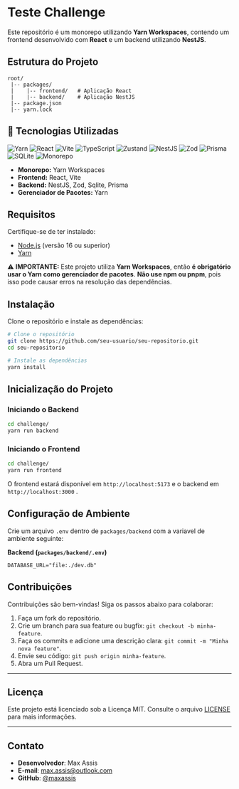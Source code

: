 # Teste Challenge

Este repositório é um monorepo utilizando **Yarn Workspaces**, contendo um frontend desenvolvido com **React** e um backend utilizando **NestJS**.

## Estrutura do Projeto

```
root/
 |-- packages/
 |    |-- frontend/   # Aplicação React
 |    |-- backend/    # Aplicação NestJS
 |-- package.json
 |-- yarn.lock
```

## 🚀 Tecnologias Utilizadas

![Yarn](https://img.shields.io/badge/Yarn-1E6EDE?logo=yarn&logoColor=white&style=for-the-badge)
![React](https://img.shields.io/badge/React-61DAFB?logo=react&logoColor=white&style=for-the-badge)
![Vite](https://img.shields.io/badge/Vite-646CFF?logo=vite&logoColor=white&style=for-the-badge)
![TypeScript](https://img.shields.io/badge/TypeScript-3178C6?logo=typescript&logoColor=white&style=for-the-badge)
![Zustand](https://img.shields.io/badge/Zustand-000000?logo=zustand&logoColor=white&style=for-the-badge)
![NestJS](https://img.shields.io/badge/NestJS-E0234E?logo=nestjs&logoColor=white&style=for-the-badge)
![Zod](https://img.shields.io/badge/Zod-8E44AD?style=for-the-badge)
![Prisma](https://img.shields.io/badge/Prisma-2D3748?logo=prisma&logoColor=white&style=for-the-badge)
![SQLite](https://img.shields.io/badge/SQLite-003B57?logo=sqlite&logoColor=white&style=for-the-badge)
![Monorepo](https://img.shields.io/badge/Monorepo-FFD700?style=for-the-badge)

- **Monorepo:** Yarn Workspaces
- **Frontend:** React, Vite 
- **Backend:** NestJS, Zod, Sqlite, Prisma
- **Gerenciador de Pacotes:** Yarn

## Requisitos

Certifique-se de ter instalado:

- [Node.js](https://nodejs.org/) (versão 16 ou superior)
- [Yarn](https://yarnpkg.com/) 

⚠️ **IMPORTANTE:** Este projeto utiliza **Yarn Workspaces**, então **é obrigatório usar o Yarn como gerenciador de pacotes**. **Não use npm ou pnpm**, pois isso pode causar erros na resolução das dependências.

## Instalação

Clone o repositório e instale as dependências:

```sh
# Clone o repositório
git clone https://github.com/seu-usuario/seu-repositorio.git
cd seu-repositorio

# Instale as dependências
yarn install
```

## Inicialização do Projeto

### Iniciando o Backend

```sh
cd challenge/
yarn run backend
```

### Iniciando o Frontend

```sh
cd challenge/
yarn run frontend
```

O frontend estará disponível em `http://localhost:5173` e o backend em `http://localhost:3000` .

## Configuração de Ambiente

Crie um arquivo `.env` dentro de `packages/backend` com a variavel de ambiente  seguinte:

**Backend (`packages/backend/.env`)**

```
DATABASE_URL="file:./dev.db"
```

## Contribuições

Contribuições são bem-vindas! Siga os passos abaixo para colaborar:

1. Faça um fork do repositório.
2. Crie um branch para sua feature ou bugfix: `git checkout -b minha-feature`.
3. Faça os commits e adicione uma descrição clara: `git commit -m "Minha nova feature"`.
4. Envie seu código: `git push origin minha-feature`.
5. Abra um Pull Request.

---

## Licença

Este projeto está licenciado sob a Licença MIT. Consulte o arquivo [LICENSE](LICENSE) para mais informações.

---

## Contato

- **Desenvolvedor**: Max Assis
- **E-mail**: max.assis@outlook.com
- **GitHub**: [@maxassis](https://github.com/maxassis)
